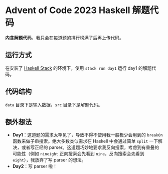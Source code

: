 # Advent of Code 2023 Haskell 解题代码

**内含解题代码**，我只会在每道题的排行榜满了后再上传代码。

## 运行方式

在安装了 [Haskell Stack](https://docs.haskellstack.org/en/stable/install_and_upgrade/) 的环境下，使用 `stack run day1` 运行 day1 的解题代码。

## 代码结构

`data` 目录下是输入数据，`src` 目录下是解题代码。

## 额外想法

- **Day1**：这道题的需求太罕见了，导致不得不使用我一般极少会用到的 `breakOn` 函数来做子串搜索。绝大多数类似需求在 Haskell 中会通过简单 `split` 一下解决，或者写正经的 parser。这道题巧妙地要求我反向搜索，考虑到有重叠的可能性（例如 `nineight` 正向搜索会先看到 `nine`，反向搜索会先看到 `eight`），我放弃了写 parser 的想法。
- **Day2**：写 parser 啦！
